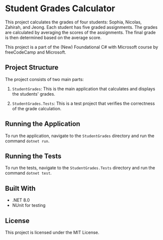 # Student Grades Calculator

This project calculates the grades of four students: Sophia, Nicolas, Zahirah, and Jeong. Each student has five graded assignments. The grades are calculated by averaging the scores of the assignments. The final grade is then determined based on the average score.

This project is a part of the (New) Foundational C# with Microsoft course by freeCodeCamp and Microsoft.

## Project Structure

The project consists of two main parts:

1. `StudentGrades`: This is the main application that calculates and displays the students' grades.

2. `StudentGrades.Tests`: This is a test project that verifies the correctness of the grade calculation.

## Running the Application

To run the application, navigate to the `StudentGrades` directory and run the command `dotnet run`.

## Running the Tests

To run the tests, navigate to the `StudentGrades.Tests` directory and run the command `dotnet test`.

## Built With

- .NET 8.0
- NUnit for testing

## License

This project is licensed under the MIT License.